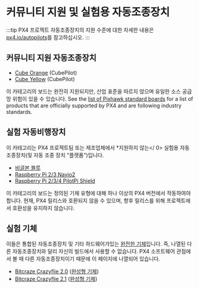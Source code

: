 # 커뮤니티 지원 및 실험용 자동조종장치

:::tip PX4 프로젝트 자동조종장치의 지원 수준에 대한 자세한 내용은 [px4.io/autopilots](https://px4.io/autopilots/)를 참고하십시오.
:::

## 커뮤니티 지원 자동조종장치

- [Cube Orange](../flight_controller/cubepilot_cube_orange.md) (CubePilot)
- [Cube Yellow](../flight_controller/cubepilot_cube_yellow.md) (CubePilot)

이 카테고리의 보드는 완전히 지원되지만, 산업 표준을 따르지 않으며 유일한 소스 공급망 위험이 있을 수 있습니다. See the [list of Pixhawk standard boards](../flight_controller/autopilot_pixhawk_standard.md) for a list of products that are officially supported by PX4 and are following industry standards.

## 실험 자동비행장치

이 카테고리는 PX4 프로젝트팀 또는 제조업체에서 *지원하지 않는</ 0> 실험용 자동조종장치(및 자동 조종 장치 "플랫폼")입니다.</p>

- [비글본 블루](../flight_controller/beaglebone_blue.md)
- [Raspberry Pi 2/3 Navio2](../flight_controller/raspberry_pi_navio2.md)
- [Raspberry Pi 2/3/4 PilotPi Shield](../flight_controller/raspberry_pi_pilotpi.md)

이 카테고리의 보드는 정의된 기체 유형에 대해 하나 이상의 PX4 버전에서 작동하여야합니다. 현재, PX4 릴리스와 호환되지 않을 수 있으며, 향후 릴리스를 위해 프로젝트에서 호환성을 유지하지 않습니다.

## 실험 기체

이들은 통합된 자동조종장치 및 기타 하드웨어가있는 [완전한 기체](../complete_vehicles/README.md)입니다. 즉, 나열된 다른 자동조종장치와 달리 자신의 빌드에서 사용할 수 없습니다. PX4 소프트웨어 관점에서 볼 때 다른 자동조종장치이기 때문에 이 페이지에 나열되어 있습니다.
- [Bitcraze Crazyflie 2.0](../complete_vehicles/crazyflie2.md) ([완성형 기체](../complete_vehicles/README.md))
- [Bitcraze Crazyflie 2.1](../complete_vehicles/crazyflie21.md) ([완성형 기체](../complete_vehicles/README.md))
